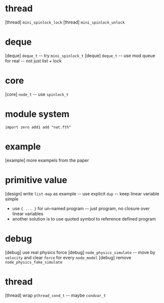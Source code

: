 # thread

[thread] `mini_spinlock_lock`
[thread] `mini_spinlock_unlock`

# deque

[deque] `deque_t` -- try `mini_spinlock_t`
[deque] `deque_t` -- use mod queue for real -- not just list + lock

# core

[core] `node_t` -- use `spinlock_t`

# module system

```
import zero add1 add "nat.fth"
```

# example

[example] more exampels from the paper

# primitive value

[design] write `list-map` as example -- use explicit `dup` -- keep linear variable simple

- use `{ ... }` for un-named program -- just program, no closure over linear variables
- another solution is to use quoted symbol to reference defined program

# debug

[debug] use real physics force
[debug] `node_physics_simulate` -- move by `velocity` and clear `force` for every `node_model`
[debug] remove `node_physics_fake_simulate`

# thread

[thread] wrap `pthread_cond_t` -- maybe `condvar_t`
